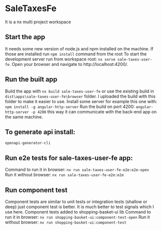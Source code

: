 # SaleTaxesFe
It is a nx multi project workspace

## Start the app
It needs some new version of node.js and npm installed on the machine.
If those are installed run `npm install` command from the root
To start the development server run from workspace root: `nx serve sale-taxes-user-fe`. Open your browser and navigate to http://localhost:4200/.

## Run the built app
Build the app with `nx build sale-taxes-user-fe` or use the existing build in `dist\apps\sale-taxes-user-fe\browser` folder.
I uploaded the build with this folder to make it easier to use.
Install some server for example this one with: `npm install -g angular-http-server`
Run the build on port 4200: `angular-http-server -p 4200` this way it can communicate with the back-end app on the same machine.

## To generate api install:
`openapi-generator-cli`

## Run e2e tests for sale-taxes-user-fe app:
Command to run it in browser: `nx run sale-taxes-user-fe-e2e:e2e-open`
Run it without browser: `nx run sale-taxes-user-fe-e2e:e2e`

## Run component test
Component tests are similar to unit tests or integration tests (shallow or deep) just component test is better.
It is much better to test signals which I use here.
Component tests added to shopping-basket-ui lib
Command to run it in browser: `nx run shopping-basket-ui:component-test-open`
Run it without browser:  `nx run shopping-basket-ui:component-test`
